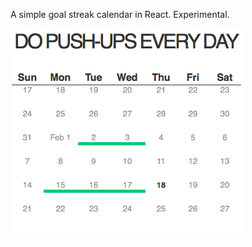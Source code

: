 A simple goal streak calendar in React. Experimental.

![Screenshot](https://github.com/jpoehls/goal-calendar/raw/master/screenshot.gif "Screenshot")
